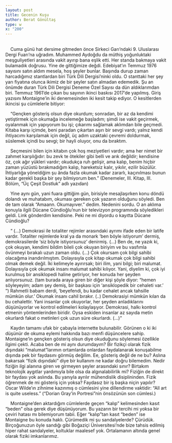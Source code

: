 ```yaml
---
layout: post
title: Gecenin Kuşu
author: Berat Gönültaş
type: w
x: "200"
---
```

<br/>
&nbsp;&nbsp;&nbsp;&nbsp;Cuma günü hat dersime gitmeden önce Sirkeci Garı’ndaki 9. Uluslarası Dergi Fuarı’na uğradım. Muhammed Aydoğdu da müthiş yoğunluktaki meşguliyetleri arasında vakit ayırıp bana eşlik etti. Her standa bakmaya vakit bulamadık doğrusu. Yine de gittiğimize değdi. Edebiyat’ın Temmuz 1976 sayısını satın aldım mesela, hoş şeyler bunlar. Başında durup zaman harcadığımız stantlardan biri Türk Dili Dergisi’ninki oldu. O stanttaki her şey yarı fiyatına olunca ikimiz de bir şeyler satın almadan edemedik. Şu an önümde duran Türk Dili Dergisi Deneme Özel Sayısı da dün aldıklarımdan biri. Temmuz 1961’de çıkan bu sayının ikinci baskısı 2017’de yapılmış. Giriş yazısını Montaigne’in iki denemesinden iki kesit takip ediyor. O kesitlerden ikincisi şu cümlelerle bitiyor:

&nbsp;&nbsp;&nbsp;&nbsp;“Gençken gösteriş olsun diye okurdum; sonradan, bir az da kendimi yetiştirmek için okumağa incelemeğe başladım; şimdi ise vakit geçirmek, oyalanmak için yapıyorum bu işi; çıkarımı sağlamak aklımdan bile geçmedi. Kitaba karşı içimde, beni paradan çıkartan aşırı bir sevgi vardı; yalnız kendi ihtiyacımı karşılamak için değil, üç adım uzaktaki çevremi doldurmak, süslemek içindi bu sevgi; bir hayli oluyor, onu da bıraktım.

&nbsp;&nbsp;&nbsp;&nbsp;Seçmesini bilen için kitabın çok hoş meziyetleri vardır; ama her nimet bir zahmet karşılığıdır: bu zevk te ötekiler gibi belli ve arık değildir; kendisine öz, çok ağır yükleri vardır; okudukça ruh gelişir, ama kalıp, benim hiçbir zaman yüzüstü bırakmadığım kalıp, hareketsiz kalır, yıkılır, ezilir büzülür. İhtiyarlığa yöneldiğim şu ânda fazla okumak kadar zararlı, kaçınılması bunun kadar gerekli başka bir şey bilmiyorum ben.”
(Denemeler, III. Kitap, III. Bölüm, “Üç Çeşit Dostluk” adlı yazıdan)

&nbsp;&nbsp;&nbsp;&nbsp;Yine aynı gün, yani fuara gittiğim gün, birisiyle mesajlaşırken konu döndü dolandı ve muhatabım, okuması gereken çok yazarın olduğunu söyledi. Ben de tam olarak “Amaann. Okumayıver.” dedim. Nedenini sordu. O an aklıma konuyla ilgili Dücane Cündioğlu’nun bir televizyon programında söyledikleri geldi. Link gönderdim kendisine. Peki ne mi diyordu o kayıtta Dücane Cündioğlu?

&nbsp;&nbsp;&nbsp;&nbsp;“ (...) Demokrasi ile totaliter rejimler arasındaki ayrımı ifade eden bir latife vardır. Totaliter rejimlerde kral ya da monark ‘ben böyle istiyorum’ dermiş, demokrasilerde ‘siz böyle istiyorsunuz’ denirmiş. (...) Ben de, ne yazık ki, çok okuyan, kendimi bildim bileli çok okuyan biriyim ve bu vasfımla övünmeyi bırakalı uzun zaman oldu. (...)  Çok okursam çok bilgi sahibi olacağıma inandırılmıştım. Dolayısıyla çok kitap okumak çok bilgi sahibi olmak demek değil. İki kelimeyle ayırırsak; biri ilim, yani bilgi; biri malumat. Dolayısıyla çok okumak insanı malumat sahibi kılıyor. Yani, diyelim ki, çok iyi kurulmuş bir ansiklopedi haline getiriyor, her konuda her şeyden anlıyorsunuz. (tam burada araya giren bir diğer kişi şöyle diyor: “hemen söyleyeyim; adam şey demiş, bir başkası için ‘ansiklopedik bir cehaleti var.’ ”) Rahmetli babam derdi, ‘beyefendi, bu kadar cehalet ancak tahsille mümkün olur.’ Okumak insanı cahil bırakır. (..) Demokrasiyi mümkün kılan da bu cehalettir. Yani insanlar çok okuyorlar, her şeyden anladıklarını düşünüyorlar ve kontrol edilmeleri kolaylaşıyor. Demokrasi, halkı kontrol etmenin yöntemlerinden biridir. Oysa eskiden insanlar az sayıda metin okurlardı fakat o metinleri çok uzun süre okurlardı. (...)”

&nbsp;&nbsp;&nbsp;&nbsp;Kaydın tamamı ufak bir çabayla internette bulunabilir. Görünen o ki iki düşünür de okuma eylemi hakkında bazı menfi düşüncelere sahip. Montaigne’in gençken gösteriş olsun diye okuduğunu söylemesi özellikle ilgimi çekti. Acaba ben de mi aynı durumdayım? Bir fizikçi olarak fizik dışındaki “malumat”larımın ortamlarda onlardan faydalanarak konuşabilme dışında pek bir faydasını görmüş değilim. Ee, gösteriş değil de ne bu? Aslına bakarsak “fizik dışındaki” diye bir kullanım ne kadar doğru bilemedim. Nedir fiziğin ilgi alanına giren ve girmeyen şeyler arasındaki sınır? Birtakım teknolojik aygıtlar yardımıyla bile olsa da algınalabilirlik mi? Fiziğin de direkt bir faydası yok aslında. Bu yanıyla ayrılır mühendislik disiplininden. Fizik öğrenmek de mi gösteriş için yoksa? Faydasız bir iş başka niçin yapılır? Oscar Wilde’ın zihnime kazınmış o cümlesini yine dillendirme vaktidir: “All art is quite useless.” (“Dorian Gray’in Portresi”nin önsözünün son cümlesi.)

&nbsp;&nbsp;&nbsp;&nbsp;Montaigne’den aktardığım cümlelerde geçen “kalıp” kelimesinden kasıt “beden” olsa gerek diye düşünüyorum. Bu yazarın bir tercihi mi yoksa bir çeviri hatası mı bilemiyorum tabii. Eğer “kalıp”tan kasıt “beden” ise Montaigne bu konuda haklı. Çürümedik mi şu sandalyelerde? Çürüdük. Birçoğunuzun öyle sandığı gibi Boğaziçi Üniversitesi’nde bize tahsis edilmiş hiper rahat sandalyeler, koltuklar maalesef yok. Ortalamanın altında genel olarak fiziki imkanlarımız.
